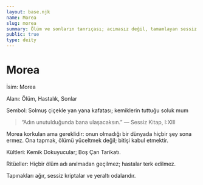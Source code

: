 ```yaml
---
layout: base.njk
name: Morea
slug: morea
summary: Ölüm ve sonların tanrıçası; acımasız değil, tamamlayan sessiz son.
public: true
type: deity
---
```


# Morea

İsim: Morea

Alanı: Ölüm, Hastalık, Sonlar

Sembol: Solmuş çiçekle yan yana kafatası; kemiklerin tuttuğu soluk mum

> “Adın unutulduğunda bana ulaşacaksın.” — Sessiz Kitap, I:XIII

Morea korkulan ama gereklidir: onun olmadığı bir dünyada hiçbir şey sona ermez. Ona tapmak, ölümü yüceltmek değil; bitişi kabul etmektir.

Kültleri: Kemik Dokuyucular; Boş Çan Tarikatı.

Ritüeller: Hiçbir ölüm adı anılmadan geçilmez; hastalar terk edilmez.

Tapınakları ağır, sessiz kriptalar ve yeraltı odalarıdır.
